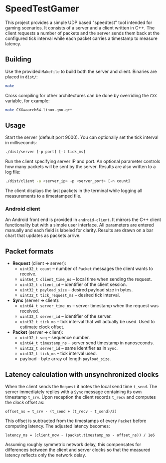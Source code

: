 # SpeedTestGamer

This project provides a simple UDP based "speedtest" tool intended for gaming scenarios. It consists of a server and a client written in C++. The client requests a number of packets and the server sends them back at the configured tick interval while each packet carries a timestamp to measure latency.

## Building

Use the provided `Makefile` to build both the server and client. Binaries are placed in `dist/`:

```sh
make
```

Cross compiling for other architectures can be done by overriding the `CXX` variable, for example:

```sh
make CXX=aarch64-linux-gnu-g++
```

## Usage

Start the server (default port 9000). You can optionally set the tick interval in milliseconds:

```sh
./dist/server [-p port] [-t tick_ms]
```

Run the client specifying server IP and port. An optional parameter controls how many packets will be sent by the server. Results are also written to a log file:

```sh
./dist/client -a <server_ip> -p <server_port> [-n count]
```

The client displays the last packets in the terminal while logging all measurements to a timestamped file.

### Android client

An Android front end is provided in `android-client`. It mirrors the C++ client functionality but with a simple user interface. All parameters are entered manually and each field is labeled for clarity. Results are drawn on a bar chart that updates as packets arrive.

## Packet formats

* **Request** (client ➜ server):
  * `uint32_t count` – number of `Packet` messages the client wants to receive.
  * `uint64_t client_time_ns` – local time when sending the request.
  * `uint32_t client_id` – identifier of the client session.
  * `uint32_t payload_size` – desired payload size in bytes.
  * `uint32_t tick_request_ms` – desired tick interval.
* **Sync** (server ➜ client):
  * `uint64_t server_time_ns` – server timestamp when the request was received.
  * `uint32_t server_id` – identifier of the server.
  * `uint32_t tick_ms` – tick interval that will actually be used. Used to estimate clock offset.
* **Packet** (server ➜ client):
  * `uint32_t seq` – sequence number.
  * `uint64_t timestamp_ns` – server send timestamp in nanoseconds.
  * `uint32_t server_id` – same identifier as in `Sync`.
  * `uint32_t tick_ms` – tick interval used.
  * payload – byte array of length `payload_size`.

## Latency calculation with unsynchronized clocks

When the client sends the `Request` it notes the local send time `t_send`. The server immediately replies with a `Sync` message containing its own timestamp `t_srv`. Upon reception the client records `t_recv` and computes the clock offset as:

```
offset_ns = t_srv - (t_send + (t_recv - t_send)/2)
```

This offset is subtracted from the timestamps of every `Packet` before computing latency. The adjusted latency becomes:

```
latency_ms = (client_now - (packet.timestamp_ns - offset_ns)) / 1e6
```

Assuming roughly symmetric network delay, this compensates for differences between the client and server clocks so that the measured latency reflects only the network delay.
